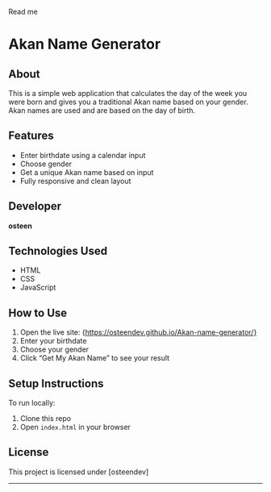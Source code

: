 Read me 
# Akan Name Generator

##  About
This is a simple web application that calculates the day of the week you were born and gives you a traditional Akan name based on your gender. Akan names are used  and are based on the day of birth.

##  Features
- Enter birthdate using a calendar input
- Choose gender
- Get a unique Akan name based on input
- Fully responsive and clean layout

##  Developer
**osteen**

##  Technologies Used
- HTML
- CSS
- JavaScript

##  How to Use
1. Open the live site: {https://osteendev.github.io/Akan-name-generator/}
2. Enter your birthdate
3. Choose your gender
4. Click “Get My Akan Name” to see your result

##  Setup Instructions
To run locally:
1. Clone this repo
2. Open `index.html` in your browser

##  License
This project is licensed under [osteendev]

---
